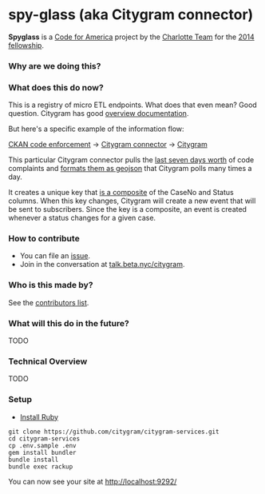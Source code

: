 # spy-glass (aka Citygram connector)

__Spyglass__  is a [Code for America](https://github.com/codeforamerica) project by the [Charlotte Team](http://team-charlotte.tumblr.com/) for the [2014 fellowship](http://www.codeforamerica.org/geeks/our-geeks/2014-fellows/).

### Why are we doing this?


### What does this do now?

This is a registry of micro ETL endpoints. What does that even mean? Good question. Citygram has good [overview documentation](https://github.com/codeforamerica/citygram/wiki/Getting-Started-with-Citygram). 

But here's a specific example of the information flow:

[CKAN code enforcement](https://www.google.com/webhp?sourceid=chrome-instant&ion=1&espv=2&es_th=1&ie=UTF-8#q=311%20open%20data%20socrata&es_th=1)  -> [Citygram connector](https://github.com/BetaNYC/citygram-services-nyc/blob/nyc-updates/lib/spy_glass/registry/nyc-311.rb) -> [Citygram](https://www.citygram.nyc/)

This particular Citygram connector pulls the [last seven days worth](https://github.com/citygram/citygram-services/blob/master/lib/spy_glass/registry/lexington-code-enforcement-complaints.rb#L7) of code complaints and [formats them as geojson](https://citygram-services.herokuapp.com/) that Citygram polls many times a day.

It creates a unique key that [is a composite](https://github.com/BetaNYC/citygram-services-nyc/blob/nyc-updates/lib/spy_glass/registry/nyc-311.rb#L45) of the CaseNo and Status columns. When this key changes, Citygram will create a new event that will be sent to subscribers. Since the key is a composite, an event is created whenever a status changes for a given case. 

### How to contribute

- You can file an [issue](https://github.com/BetaNYC/citygram-services-nyc/issues/new).
- Join in the conversation at [talk.beta.nyc/citygram](https://talk.beta.nyc/c/working-groups/citygram).

### Who is this made by?

See the [contributors list](https://github.com/BetaNYC/citygram-services-nyc/graphs/contributors).

### What will this do in the future?

TODO

### Technical Overview

TODO

### Setup

* [Install Ruby](https://github.com/codeforamerica/howto/blob/master/Ruby.md)

```
git clone https://github.com/citygram/citygram-services.git
cd citygram-services
cp .env.sample .env
gem install bundler
bundle install
bundle exec rackup
```
You can now see your site at [http://localhost:9292/](http://localhost:9292/)
